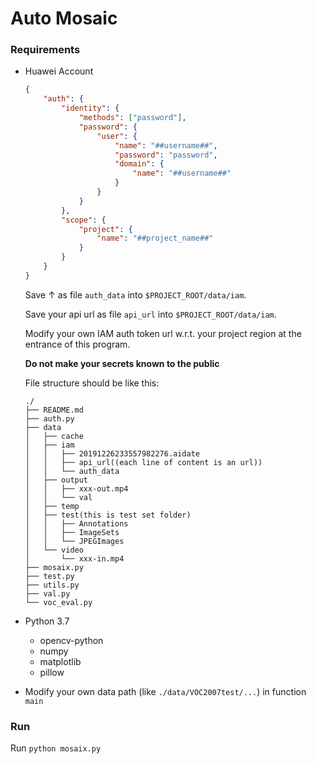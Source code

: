 # Auto Mosaic

### Requirements

* Huawei Account

  ```json
  {
      "auth": {
          "identity": {
              "methods": ["password"],
              "password": {
                  "user": {
                      "name": "##username##",
                      "password": "password",
                      "domain": {
                          "name": "##username##"
                      }
                  }
              }
          },
          "scope": {
              "project": {
                  "name": "##project_name##"
              }
          }
      }
  }
  ```

  Save ↑ as file `auth_data` into `$PROJECT_ROOT/data/iam`.

  Save your api url as file `api_url` into `$PROJECT_ROOT/data/iam`.

  Modify your own IAM auth token url w.r.t. your project region at the entrance of this program.

  **Do not make your secrets known to the public**

  File structure should be like this:

  ```
  ./
  ├── README.md
  ├── auth.py
  ├── data
  │   ├── cache
  │   ├── iam
  │   │   ├── 20191226233557982276.aidate
  │   │   ├── api_url((each line of content is an url))
  │   │   └── auth_data
  │   ├── output
  │   │   ├── xxx-out.mp4
  │   │   └── val
  │   ├── temp
  │   ├── test(this is test set folder)
  │   │   ├── Annotations
  │   │   ├── ImageSets
  │   │   └── JPEGImages
  │   └── video
  │       └── xxx-in.mp4
  ├── mosaix.py
  ├── test.py
  ├── utils.py
  ├── val.py
  └── voc_eval.py
  ```

* Python 3.7
  * opencv-python
  * numpy
  * matplotlib
  * pillow
  
* Modify your own data path (like `./data/VOC2007test/...`) in function `main`

### Run

Run `python mosaix.py`

